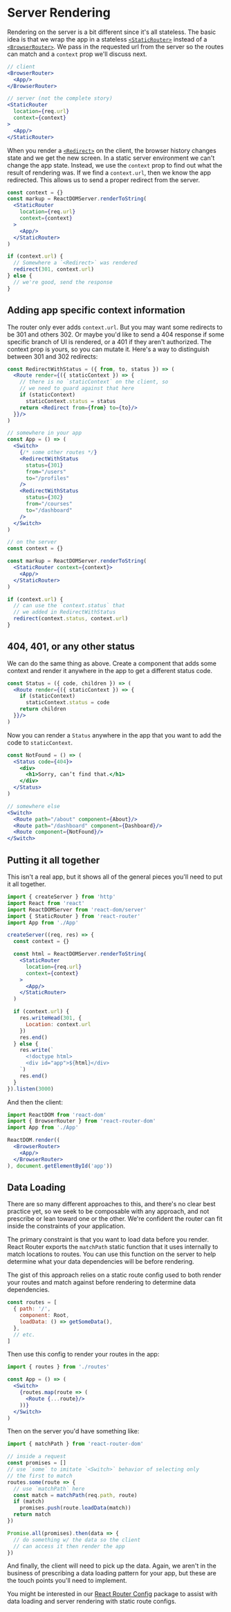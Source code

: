 # Server Rendering

Rendering on the server is a bit different since it's all stateless. The basic idea is that we wrap the app in a stateless [`<StaticRouter>`][StaticRouter] instead of a [`<BrowserRouter>`][BrowserRouter]. We pass in the requested url from the server so the routes can match and a `context` prop we'll discuss next.


```jsx
// client
<BrowserRouter>
  <App/>
</BrowserRouter>

// server (not the complete story)
<StaticRouter
  location={req.url}
  context={context}
>
  <App/>
</StaticRouter>
```

When you render a [`<Redirect>`][Redirect] on the client, the browser history changes state and we get the new screen. In a static server environment we can't change the app state. Instead, we use the `context` prop to find out what the result of rendering was. If we find a `context.url`, then we know the app redirected. This allows us to send a proper redirect from the server.

```jsx
const context = {}
const markup = ReactDOMServer.renderToString(
  <StaticRouter
    location={req.url}
    context={context}
  >
    <App/>
  </StaticRouter>
)

if (context.url) {
  // Somewhere a `<Redirect>` was rendered
  redirect(301, context.url)
} else {
  // we're good, send the response
}
```

## Adding app specific context information

The router only ever adds `context.url`. But you may want some redirects to be 301 and others 302. Or maybe you'd like to send a 404 response if some specific branch of UI is rendered, or a 401 if they aren't authorized. The context prop is yours, so you can mutate it. Here's a way to distinguish between 301 and 302 redirects:

```jsx
const RedirectWithStatus = ({ from, to, status }) => (
  <Route render={({ staticContext }) => {
    // there is no `staticContext` on the client, so
    // we need to guard against that here
    if (staticContext)
      staticContext.status = status
    return <Redirect from={from} to={to}/>
  }}/>
)

// somewhere in your app
const App = () => (
  <Switch>
    {/* some other routes */}
    <RedirectWithStatus
      status={301}
      from="/users"
      to="/profiles"
    />
    <RedirectWithStatus
      status={302}
      from="/courses"
      to="/dashboard"
    />
  </Switch>
)

// on the server
const context = {}

const markup = ReactDOMServer.renderToString(
  <StaticRouter context={context}>
    <App/>
  </StaticRouter>
)

if (context.url) {
  // can use the `context.status` that
  // we added in RedirectWithStatus
  redirect(context.status, context.url)
}
```

## 404, 401, or any other status

We can do the same thing as above. Create a component that adds some context and render it anywhere in the app to get a different status code.

```jsx
const Status = ({ code, children }) => (
  <Route render={({ staticContext }) => {
    if (staticContext)
      staticContext.status = code
    return children
  }}/>
)
```

Now you can render a `Status` anywhere in the app that you want to add the code to `staticContext`.

```jsx
const NotFound = () => (
  <Status code={404}>
    <div>
      <h1>Sorry, can’t find that.</h1>
    </div>
  </Status>
)

// somewhere else
<Switch>
  <Route path="/about" component={About}/>
  <Route path="/dashboard" component={Dashboard}/>
  <Route component={NotFound}/>
</Switch>
```

## Putting it all together

This isn't a real app, but it shows all of the general pieces you'll
need to put it all together.

```jsx
import { createServer } from 'http'
import React from 'react'
import ReactDOMServer from 'react-dom/server'
import { StaticRouter } from 'react-router'
import App from './App'

createServer((req, res) => {
  const context = {}

  const html = ReactDOMServer.renderToString(
    <StaticRouter
      location={req.url}
      context={context}
    >
      <App/>
    </StaticRouter>
  )

  if (context.url) {
    res.writeHead(301, {
      Location: context.url
    })
    res.end()
  } else {
    res.write(`
      <!doctype html>
      <div id="app">${html}</div>
    `)
    res.end()
  }
}).listen(3000)
```

And then the client:

```jsx
import ReactDOM from 'react-dom'
import { BrowserRouter } from 'react-router-dom'
import App from './App'

ReactDOM.render((
  <BrowserRouter>
    <App/>
  </BrowserRouter>
), document.getElementById('app'))
```

## Data Loading

There are so many different approaches to this, and there's no clear best practice yet, so we seek to be composable with any approach, and not prescribe or lean toward one or the other. We're confident the router can fit inside the constraints of your application.

The primary constraint is that you want to load data before you render. React Router exports the `matchPath` static function that it uses internally to match locations to routes. You can use this function on the server to help determine what your data dependencies will be before rendering.

The gist of this approach relies on a static route config used to both render your routes and match against before rendering to determine data dependencies.

```js
const routes = [
  { path: '/',
    component: Root,
    loadData: () => getSomeData(),
  },
  // etc.
]
```

Then use this config to render your routes in the app:

```jsx
import { routes } from './routes'

const App = () => (
  <Switch>
    {routes.map(route => (
      <Route {...route}/>
    ))}
  </Switch>
)
```

Then on the server you'd have something like:

```js
import { matchPath } from 'react-router-dom'

// inside a request
const promises = []
// use `some` to imitate `<Switch>` behavior of selecting only
// the first to match
routes.some(route => {
  // use `matchPath` here
  const match = matchPath(req.path, route)
  if (match)
    promises.push(route.loadData(match))
  return match
})

Promise.all(promises).then(data => {
  // do something w/ the data so the client
  // can access it then render the app
})
```

And finally, the client will need to pick up the data. Again, we aren't in the business of prescribing a data loading pattern for your app, but these are the touch points you'll need to implement.

You might be interested in our [React Router Config][RRC] package to assist with data loading and server rendering with static route configs.


  [StaticRouter]:../api/StaticRouter.md
  [BrowserRouter]:../api/BrowserRouter.md
  [Redirect]:../api/Redirect.md
  [RRC]:https://github.com/ReactTraining/react-router/tree/master/packages/react-router-config

